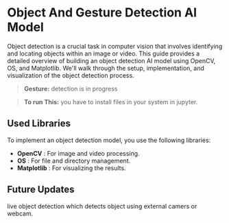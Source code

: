 # Object And Gesture Detection AI Model

Object detection is a crucial task in computer vision that involves identifying and locating objects within an image or video. This guide provides a detailed overview of building an object detection AI model using OpenCV, OS, and Matplotlib. We'll walk through the setup, implementation, and visualization of the object detection process.

> **Gesture:** detection is in progress

> **To run This:** you have to install files in your system in jupyter.

## Used Libraries

To implement an object detection model, you use the following libraries:

- **OpenCV** : For image and video processing.
- **OS** : For file and directory management.
- **Matplotlib** : For visualizing the results.

## Future Updates

live object detection which detects object using external camers or webcam.
